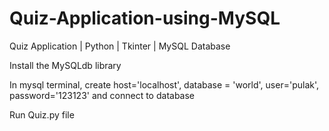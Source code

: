 # Quiz-Application-using-MySQL
Quiz Application | Python | Tkinter | MySQL Database

Install the MySQLdb library

In mysql terminal, 
  create host='localhost', 
  database = 'world', 
  user='pulak', 
  password='123123'
and connect to database

Run Quiz.py file
